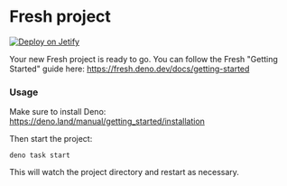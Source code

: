 # Fresh project

[![Deploy on Jetify](https://www.jetify.com/img/devbox/deploy-on-jetify-galaxy.svg)](https://cloud.jetify.com/team/new/deploy?repo=github.com/jetify-examples/deno-fresh)

Your new Fresh project is ready to go. You can follow the Fresh "Getting
Started" guide here: https://fresh.deno.dev/docs/getting-started

### Usage

Make sure to install Deno: https://deno.land/manual/getting_started/installation

Then start the project:

```
deno task start
```

This will watch the project directory and restart as necessary.
